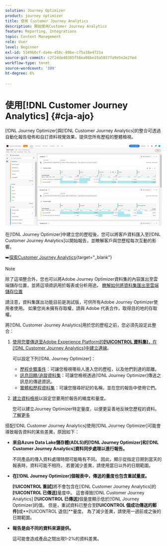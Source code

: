 ```yaml
---
solution: Journey Optimizer
product: journey optimizer
title: 使用 Customer Journey Analytics
description: 開始使用Customer Journey Analytics
feature: Reporting, Integrations
topic: Content Management
role: User
level: Beginner
exl-id: 5349b0cf-da4e-458c-89be-c75a38e4721a
source-git-commit: c2f2dde40385f56ea86be15a5857fa9e5e2e2fed
workflow-type: tm+mt
source-wordcount: '389'
ht-degree: 6%

---
```


# 使用[!DNL Customer Journey Analytics] {#cja-ajo}


[!DNL Journey Optimizer]與[!DNL Customer Journey Analytics]的整合可透過自動化報告發佈和自訂資料視覺效果，提供您所有歷程的整體檢視。

![](assets/cja.png)

在[!DNL Journey Optimizer]中建立您的歷程後，您可以將客戶資料匯入至[!DNL Customer Journey Analytics]以開始報告，並瞭解客戶與您歷程每次互動的影響。

➡️[探索Customer Journey Analytics](https://experienceleague.adobe.com/docs/analytics-platform/using/cja-landing.html){target="_blank"}

>[!NOTE]
>
>除了這項整合外，您也可以將Adobe Journey Optimizer資料集的內容匯出至雲端儲存位置，並將這項資訊用於報表或分析用途。 [瞭解如何將資料集匯出至雲端儲存位置](../data/export-datasets.md)
>
>請注意，資料集匯出功能目前是測試版，可供所有Adobe Journey Optimizer使用者使用。 如果您尚未擁有存取權，請與 Adobe 代表合作，取得目的地的存取權。

將[!DNL Customer Journey Analytics]用於您的歷程之前，您必須先設定此整合：

1. [使用您要傳送至Adobe Experience Platform的&#x200B;**[!UICONTROL 資料集]**，在[!DNL Customer Journey Analytics]中建立連線](https://experienceleague.adobe.com/docs/analytics-platform/using/cja-connections/create-connection.html)。

   可以設定下列[!DNL Journey Optimizer]：
   * [歷程步驟事件](../data/datasets-query-examples.md#journey-step-event)：可讓您檢視哪些人進入您的歷程，以及他們到達的距離。
   * [訊息回饋/追蹤資料集](../data/datasets-query-examples.md#message-feedback-event-dataset)：可讓您檢視透過[!DNL Journey Optimizer]傳送之訊息的傳遞資訊。
   * [實體和歷程資料集](../data/datasets-query-examples.md#entity-dataset)：可讓您搜尋好記的名稱，並在您的報告中使用它們。

1. [建立資料檢視](https://experienceleague.adobe.com/docs/analytics-platform/using/cja-dataviews/create-dataview.html)以設定您要用於報告的維度和量度。

   您可以建立Journey Optimizer特定量度，以便更妥善地反映您歷程的資料。 [了解更多](https://experienceleague.adobe.com/docs/analytics-platform/using/integrations/ajo.html#configure-the-data-view-to-accommodate-journey-optimizer-dimensions-and-metrics)

搭配[!DNL Customer Journey Analytics]使用[!DNL Journey Optimizer]可能會導致報告資料的某些差異，原因如下：

* **來自Azure Data Lake儲存體(ADLS)的[!DNL Journey Optimizer]和[!DNL Customer Journey Analytics]資料同步處理以進行報告。**

  不同產品的傳入資料處理時間可能略有不同。 因此，顯示從指定日期到當天的報表時，資料可能不相符。 若要減少差異，請使用當日以外的日期範圍。

* **在[!DNL Journey Optimizer]個報表中，傳送的量度也包含重試量度。**

  **[!UICONTROL 重試]**&#x200B;將不會包含在[!DNL Customer Journey Analytics]的&#x200B;**[!UICONTROL 已傳送]**&#x200B;量度中。 這會導致[!DNL Customer Journey Analytics] **[!UICONTROL 已傳送]**&#x200B;個量度顯示低於[!DNL Journey Optimizer]的值。 但是，重試資料已整合至&#x200B;**[!UICONTROL 個成功傳送的郵件]**&#x200B;或&#x200B;**[!UICONTROL 退信]**量度。
為了減少差異，請使用一週前或之後的日期範圍。

* **報告是由不同的資料來源提供。**

  這可能會造成產品之間出現1-2%的資料差異。
